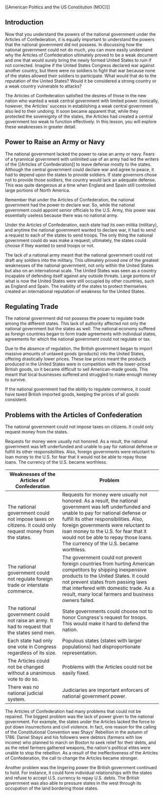 [[American Politics and the US Constitution (MOC)]]

## Introduction
Now that you understand the powers of the national government under the Articles of Confederation, it is equally important to understand the powers that the national government did not possess. In discussing how the national government could not do much, you can more easily understand why the Articles of Confederation ultimately proved to be a weak document and one that would surely bring the newly formed United States to ruin if not corrected. Imagine if the United States Congress declared war against another country, but there were no soldiers to fight that war because none of the states allowed their soldiers to participate. What would that do to the reputation of the United States? Would it be considered a strong country or a weak country vulnerable to attacks?  
  
The Articles of Confederation satisfied the desires of those in the new nation who wanted a weak central government with limited power. Ironically, however, the Articles' success in establishing a weak central government also led to their undoing. It soon became apparent that, while they protected the sovereignty of the states, the Articles had created a central government too weak to function effectively. In this lesson, you will explore these weaknesses in greater detail.

## Power to Raise an Army or Navy
The national government lacked the power to raise an army or navy. Fears of a tyrannical government with unlimited use of an army had led the writers of the [[Articles of Confederation]] to leave defense mostly to the states. Although the central government could declare war and agree to peace, it had to depend upon the states to provide soldiers. If state governors chose not to provide those soldiers, the country would lack an adequate defense. This was quite dangerous at a time when England and Spain still controlled large portions of North America.

Remember that under the Articles of Confederation, the national government had the power to declare war. So, while the national government could appoint senior officials to the U.S. Army, this power was essentially useless because there was no national army.  
  
Under the Articles of Confederation, each state had its own militia (military), and anytime the national government wanted to declare war, it had to send a request to each of the states to send troops. The only thing the national government could do was make a request; ultimately, the states could choose if they wanted to send troops or not.  
  
The lack of a national army meant that the national government could not draft any soldiers into the military. This ultimately proved one of the greatest weaknesses of the national government, not only within the United States but also on an international scale. The United States was seen as a country incapable of defending itself against any outside threats. Large portions of what is now the United States were still occupied by other countries, such as England and Spain. The inability of the states to protect themselves created an international reputation of weakness for the United States.

## Regulating Trade
The national government did not possess the power to regulate trade among the different states. This lack of authority affected not only the national government but the states as well. The national economy suffered as foreign countries began to form trade agreements with individual states, agreements for which the national government could not regulate or tax.  
  
Due to the absence of regulation, the British government began to import massive amounts of untaxed goods (products) into the United States, offering drastically lower prices. These low prices meant the products produced in the United States were in competition with the lower-priced British goods, so it became difficult to sell American-made goods. This meant that local businesses suffered and struggled to make enough money to survive.  
  
If the national government had the ability to regulate commerce, it could have taxed British imported goods, keeping the prices of all goods consistent.

## Problems with the Articles of Confederation
The national government could not impose taxes on citizens. It could only request money from the states.

Requests for money were usually not honored. As a result, the national government was left underfunded and unable to pay for national defense or fulfill its other responsibilities. Also, foreign governments were reluctant to loan money to the U.S. for fear that it would not be able to repay those loans. The currency of the U.S. became worthless.

| Weaknesses of the Articles of Confederation | Problem |
| ---- | ---- |
| The national government could not impose taxes on citizens. It could only request money from the states. | Requests for money were usually not honored. As a result, the national government was left underfunded and unable to pay for national defense or fulfill its other responsibilities. Also, foreign governments were reluctant to loan money to the U.S. for fear that it would not be able to repay those loans. The currency of the U.S. became worthless. |
| The national government could not regulate foreign trade or interstate commerce. | The government could not prevent foreign countries from hurting American competitors by shipping inexpensive products to the United States. It could not prevent states from passing laws that interfered with domestic trade. As a result, many local farmers and business owners failed. |
| The national government could not raise an army. It had to request that the states send men. | State governments could choose not to honor Congress's request for troops. This would make it hard to defend the nation. |
| Each state had only one vote in Congress regardless of its size. | Populous states (states with larger populations) had disproportionate representation. |
| The Articles could not be changed without a unanimous vote to do so. | Problems with the Articles could not be easily fixed. |
| There was no national judicial system. | Judiciaries are important enforcers of national government power. |
 
The Articles of Confederation had many problems that could not be repaired. The biggest problem was the lack of power given to the national government. For example, the states under the Articles lacked the force to put down insurrections and civil violence. In fact, one reason for the calling of the Constitutional Convention was Shays' Rebellion in the autumn of 1786. Daniel Shays and his followers were debtors (farmers with low income) who planned to march on Boston to seek relief for their debts, and as the rebel farmers gathered weapons, the nation's political elites were unable to stop the rebellion. As a result of the ineffectiveness of the Articles of Confederation, the call to change the Articles became stronger.   
  
Another problem was the lingering power the British government continued to hold. For instance, it could form individual relationships with the states and refuse to accept U.S. currency to repay U.S. debts. The British government was also able to pressure states in the west through its occupation of the land bordering those states.

